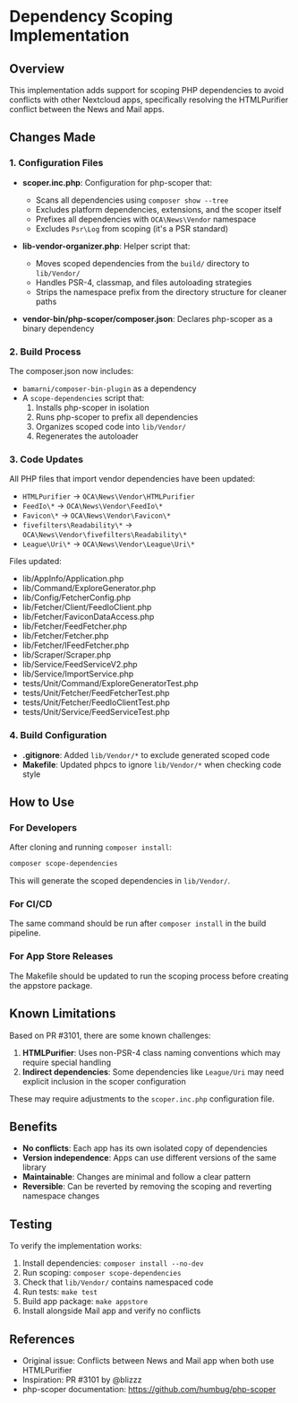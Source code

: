 # Dependency Scoping Implementation

## Overview

This implementation adds support for scoping PHP dependencies to avoid conflicts with other Nextcloud apps, specifically resolving the HTMLPurifier conflict between the News and Mail apps.

## Changes Made

### 1. Configuration Files

- **scoper.inc.php**: Configuration for php-scoper that:
  - Scans all dependencies using `composer show --tree`
  - Excludes platform dependencies, extensions, and the scoper itself
  - Prefixes all dependencies with `OCA\News\Vendor` namespace
  - Excludes `Psr\Log` from scoping (it's a PSR standard)

- **lib-vendor-organizer.php**: Helper script that:
  - Moves scoped dependencies from the `build/` directory to `lib/Vendor/`
  - Handles PSR-4, classmap, and files autoloading strategies
  - Strips the namespace prefix from the directory structure for cleaner paths

- **vendor-bin/php-scoper/composer.json**: Declares php-scoper as a binary dependency

### 2. Build Process

The composer.json now includes:
- `bamarni/composer-bin-plugin` as a dependency
- A `scope-dependencies` script that:
  1. Installs php-scoper in isolation
  2. Runs php-scoper to prefix all dependencies
  3. Organizes scoped code into `lib/Vendor/`
  4. Regenerates the autoloader

### 3. Code Updates

All PHP files that import vendor dependencies have been updated:
- `HTMLPurifier` → `OCA\News\Vendor\HTMLPurifier`
- `FeedIo\*` → `OCA\News\Vendor\FeedIo\*`
- `Favicon\*` → `OCA\News\Vendor\Favicon\*`
- `fivefilters\Readability\*` → `OCA\News\Vendor\fivefilters\Readability\*`
- `League\Uri\*` → `OCA\News\Vendor\League\Uri\*`

Files updated:
- lib/AppInfo/Application.php
- lib/Command/ExploreGenerator.php
- lib/Config/FetcherConfig.php
- lib/Fetcher/Client/FeedIoClient.php
- lib/Fetcher/FaviconDataAccess.php
- lib/Fetcher/FeedFetcher.php
- lib/Fetcher/Fetcher.php
- lib/Fetcher/IFeedFetcher.php
- lib/Scraper/Scraper.php
- lib/Service/FeedServiceV2.php
- lib/Service/ImportService.php
- tests/Unit/Command/ExploreGeneratorTest.php
- tests/Unit/Fetcher/FeedFetcherTest.php
- tests/Unit/Fetcher/FeedIoClientTest.php
- tests/Unit/Service/FeedServiceTest.php

### 4. Build Configuration

- **.gitignore**: Added `lib/Vendor/*` to exclude generated scoped code
- **Makefile**: Updated phpcs to ignore `lib/Vendor/*` when checking code style

## How to Use

### For Developers

After cloning and running `composer install`:

```bash
composer scope-dependencies
```

This will generate the scoped dependencies in `lib/Vendor/`.

### For CI/CD

The same command should be run after `composer install` in the build pipeline.

### For App Store Releases

The Makefile should be updated to run the scoping process before creating the appstore package.

## Known Limitations

Based on PR #3101, there are some known challenges:

1. **HTMLPurifier**: Uses non-PSR-4 class naming conventions which may require special handling
2. **Indirect dependencies**: Some dependencies like `League/Uri` may need explicit inclusion in the scoper configuration

These may require adjustments to the `scoper.inc.php` configuration file.

## Benefits

- **No conflicts**: Each app has its own isolated copy of dependencies
- **Version independence**: Apps can use different versions of the same library
- **Maintainable**: Changes are minimal and follow a clear pattern
- **Reversible**: Can be reverted by removing the scoping and reverting namespace changes

## Testing

To verify the implementation works:

1. Install dependencies: `composer install --no-dev`
2. Run scoping: `composer scope-dependencies`
3. Check that `lib/Vendor/` contains namespaced code
4. Run tests: `make test`
5. Build app package: `make appstore`
6. Install alongside Mail app and verify no conflicts

## References

- Original issue: Conflicts between News and Mail app when both use HTMLPurifier
- Inspiration: PR #3101 by @blizzz
- php-scoper documentation: https://github.com/humbug/php-scoper
